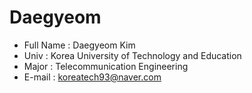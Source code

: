 # Daegyeom
* Full Name : Daegyeom Kim
* Univ : Korea University of Technology and Education
* Major : Telecommunication Engineering
* E-mail : koreatech93@naver.com
